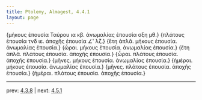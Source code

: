 ```yaml
---
title: Ptolemy, Almagest, 4.4.1
layout: page
---
```


 {μήκους ἐπουσία Ταύρου ια κβ. ἀνωμαλίας ἐπουσία σξη μθ.} {πλάτους ἐπουσία τνδ ιε. ἀποχῆς ἐπουσία ∠ʹ λζ.} {ἔτη ἁπλᾶ. μήκους ἐπουσία. ἀνωμαλίας ἐπουσία.} {ὧραι. μήκους ἐπουσία. ἀνωμαλίας ἐπουσία.} {ἔτη ἁπλᾶ. πλάτους ἐπουσία. ἀποχῆς ἐπουσία.} {ὧραι. πλάτους ἐπουσία. ἀποχῆς ἐπουσία.} {μῆνες. μήκους ἐπουσία. ἀνωμαλίας ἐπουσία.} {ἡμέραι. μήκους ἐπουσία. ἀνωμαλίας ἐπουσία.} {μῆνες. πλάτους ἐπουσία. ἀποχῆς ἐπουσία.} {ἡμέραι. πλάτους ἐπουσία. ἀποχῆς ἐπουσία.} 

---

prev: [4.3.8](../4.3.8/) | next: [4.5.1](../4.5.1/)

